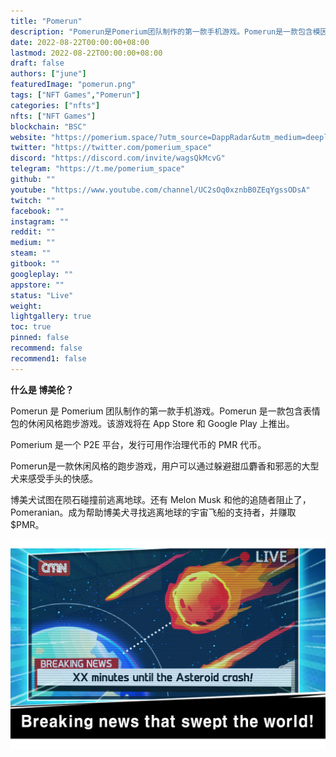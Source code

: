 ```yaml
---
title: "Pomerun"
description: "Pomerun是Pomerium团队制作的第一款手机游戏。Pomerun是一款包含模因的休闲风格的跑步游戏。"
date: 2022-08-22T00:00:00+08:00
lastmod: 2022-08-22T00:00:00+08:00
draft: false
authors: ["june"]
featuredImage: "pomerun.png"
tags: ["NFT Games","Pomerun"]
categories: ["nfts"]
nfts: ["NFT Games"]
blockchain: "BSC"
website: "https://pomerium.space/?utm_source=DappRadar&utm_medium=deeplink&utm_campaign=visit-website"
twitter: "https://twitter.com/pomerium_space"
discord: "https://discord.com/invite/wagsQkMcvG"
telegram: "https://t.me/pomerium_space"
github: ""
youtube: "https://www.youtube.com/channel/UC2sOq0xznbB0ZEqYgssODsA"
twitch: ""
facebook: ""
instagram: ""
reddit: ""
medium: ""
steam: ""
gitbook: ""
googleplay: ""
appstore: ""
status: "Live"
weight: 
lightgallery: true
toc: true
pinned: false
recommend: false
recommend1: false
---
```


**什么是 博美伦？**

Pomerun 是 Pomerium 团队制作的第一款手机游戏。Pomerun 是一款包含表情包的休闲风格跑步游戏。该游戏将在 App Store 和 Google Play 上推出。

Pomerium 是一个 P2E 平台，发行可用作治理代币的 PMR 代币。

Pomerun是一款休闲风格的跑步游戏，用户可以通过躲避甜瓜麝香和邪恶的大型犬来感受手头的快感。

博美犬试图在陨石碰撞前逃离地球。还有 Melon Musk 和他的追随者阻止了，Pomeranian。成为帮助博美犬寻找逃离地球的宇宙飞船的支持者，并赚取 $PMR。

![休闲风格的跑步游戏](30.png)